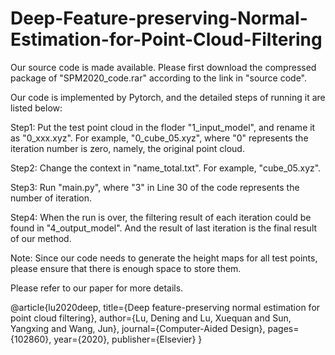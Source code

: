 # Deep-Feature-preserving-Normal-Estimation-for-Point-Cloud-Filtering

Our source code is made available. Please first download the compressed package of "SPM2020_code.rar" according to the link in "source code".

Our code is implemented by Pytorch, and the detailed steps of running it are listed below:

Step1: Put the test point cloud in the floder "1_input_model", and rename it as "0_xxx.xyz". For example, "0_cube_05.xyz", where "0" represents the iteration number is zero, namely, the original point cloud.

Step2: Change the context in "name_total.txt". For example, "cube_05.xyz".

Step3: Run "main.py", where "3" in Line 30 of the code represents the number of iteration.

Step4: When the run is over, the filtering result of each iteration could be found in "4_output_model". And the result of last iteration is the final result of our method.

Note: Since our code needs to generate the height maps for all test points, please ensure that there is enough space to store them.


Please refer to our paper for more details.

@article{lu2020deep,
  title={Deep feature-preserving normal estimation for point cloud filtering},
  author={Lu, Dening and Lu, Xuequan and Sun, Yangxing and Wang, Jun},
  journal={Computer-Aided Design},
  pages={102860},
  year={2020},
  publisher={Elsevier}
}
